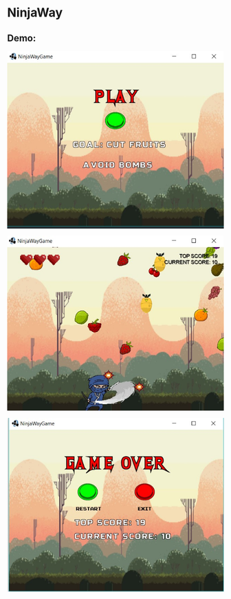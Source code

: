 # NinjaWay 

## Demo:

![start](android/assets/startMenu.jpg)

![ninja](android/assets/ninja.jpg)

![restart](android/assets/restartMenu.jpg)

